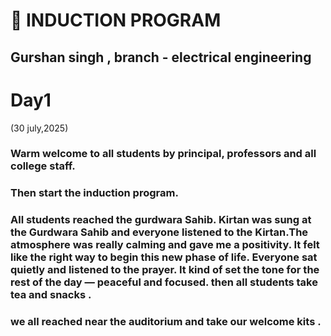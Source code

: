 # 📖 INDUCTION PROGRAM 

## Gurshan singh , branch - electrical engineering 
# Day1 
(30 july,2025)

### Warm welcome to all students by principal, professors and all college staff.
### Then start the  induction program.
### All students reached the gurdwara Sahib. Kirtan was sung at the Gurdwara Sahib and everyone listened to the Kirtan.The atmosphere was really calming and gave me a positivity. It felt like the right way to begin this new phase of life. Everyone sat quietly and listened to the prayer. It kind of set the tone for the rest of the day — peaceful and focused. then all students take tea and snacks .
### we all reached near the auditorium and take our welcome kits .
